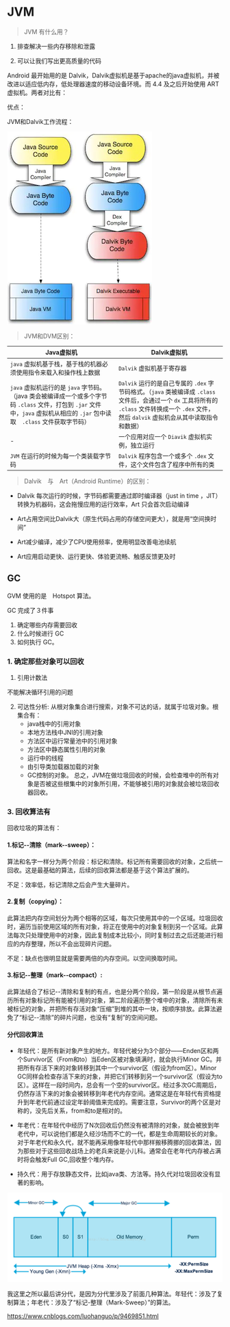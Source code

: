 # JVM

> JVM 有什么用？

1. 排查解决一些内存移除和泄露

2. 可以让我们写出更高质量的代码


Android 最开始用的是 Dalvik，Dalvik虚拟机是基于apache的java虚拟机，并被改进以适应低内存，低处理器速度的移动设备环境。而 4.4 及之后开始使用 ART 虚拟机。两者对比有：

优点：

JVM和Dalvik工作流程：

![JVM and Dalvik](image/jvm_vs_dalvik.webp)



> JVM和DVM区别：

| Java虚拟机 |  Dalvik虚拟机 |
| ---- | --- |
| `java` 虚拟机基于栈，基于栈的机器必须使用指令来载入和操作栈上数据 | `Dalvik` 虚拟机基于寄存器 |
| `java` 虚拟机运行的是 `java` 字节码。（java 类会被编译成一个或多个字节码 `.class` 文件，打包到 `.jar` 文件中，`java` 虚拟机从相应的  `.jar` 包中读取　`.class` 文件获取字节码） | `Dalvik` 运行的是自己专属的 `.dex` 字节码格式。（`java` 类被编译成 `.class` 文件后，会通过一个 `dx` 工具将所有的 `.class` 文件转换成一个 `.dex` 文件，然后 `dalvik` 虚拟机会从其中读取指令和数据） |
| -	| 一个应用对应一个 `Diavik` 虚拟机实例，独立运行 |
| `JVM` 在运行的时候为每一个类装载字节码 | `Dalvik` 程序包含一个或多个 `.dex` 文件，这个文件包含了程序中所有的类 |


> Dalvik　与　Art（Android Runtime）的区别：

- Dalvik 每次运行的时候，字节码都需要通过即时编译器（just in time ，JIT）转换为机器码，这会拖慢应用的运行效率，Art 只会首次启动编译

- Art占用空间比Dalvik大（原生代码占用的存储空间更大），就是用“空间换时间”

- Art减少编译，减少了CPU使用频率，使用明显改善电池续航

- Art应用启动更快、运行更快、体验更流畅、触感反馈更及时

## GC

GVM 使用的是　Hotspot 算法。

GC 完成了３件事

1. 确定哪些内存需要回收
2. 什么时候进行 GC
3. 如何执行 GC。

### 1. 确定那些对象可以回收

1. 引用计数法

不能解决循环引用的问题

2. 可达性分析: 从根对象集合进行搜索，对象不可达的话，就属于垃圾对象。根集合有：
    - java栈中的引用对象
    - 本地方法栈中JNI的引用对象
    - 方法区中运行常量池中的引用对象
    - 方法区中静态属性引用的对象
    - 运行中的线程
    - 由引导类加载器加载的对象
    - GC控制的对象。
    总之，JVM在做垃圾回收的时候，会检查堆中的所有对象是否被这些根集中的对象所引用，不能够被引用的对象就会被垃圾回收器回收。


### 3. 回收算法有

回收垃圾的算法有：

#### 1.标记--清除（mark--sweep）：

算法和名字一样分为两个阶段：标记和清除。标记所有需要回收的对象，之后统一回收。这是最基础的算法，后续的回收算法都是基于这个算法扩展的。

不足：效率低，标记清除之后会产生大量碎片。

#### 2.复制（copying）：

此算法把内存空间划分为两个相等的区域，每次只使用其中的一个区域。垃圾回收时，遍历当前使用区域的所有对象，将正在使用中的对象复制到另一个区域。此算法每次只处理使用中的对象，因此复制成本比较小，同时复制过去之后还能进行相应的内存整理，所以不会出现碎片问题。

不足：缺点也很明显就是需要两倍的内存空间。以空间换取时间。

#### 3.标记--整理（mark--compact）:

此算法结合了标记--清除和复制的有点，也是分两个阶段，第一阶段是从根节点遍历所有对象标记所有能被引用的对象，第二阶段遍历整个堆中的对象，清除所有未被标记的对象，并把所有存活对象“压缩”到堆的其中一块，按顺序排放。此算法避免了“标记--清除”的碎片问题，也没有“复制”的空间问题。

#### 分代回收算法

- 年轻代：是所有新对象产生的地方。年轻代被分为3个部分——Enden区和两个Survivor区（From和to）当Eden区被对象填满时，就会执行Minor GC。并把所有存活下来的对象转移到其中一个survivor区（假设为from区）。Minor GC同样会检查存活下来的对象，并把它们转移到另一个survivor区（假设为to区）。这样在一段时间内，总会有一个空的survivor区。经过多次GC周期后，仍然存活下来的对象会被转移到年老代内存空间。通常这是在年轻代有资格提升到年老代前通过设定年龄阈值来完成的。需要注意，Survivor的两个区是对称的，没先后关系，from和to是相对的。

- 年老代：在年轻代中经历了N次回收后仍然没有被清除的对象，就会被放到年老代中，可以说他们都是久经沙场而不亡的一代，都是生命周期较长的对象。对于年老代和永久代，就不能再采用像年轻代中那样搬移腾挪的回收算法，因为那些对于这些回收战场上的老兵来说是小儿科。通常会在老年代内存被占满时将会触发Full GC,回收整个堆内存。

- 持久代：用于存放静态文件，比如java类、方法等。持久代对垃圾回收没有显著的影响。

![Generation GC](image/generation_gc.png)

我这里之所以最后讲分代，是因为分代里涉及了前面几种算法。年轻代：涉及了复制算法；年老代：涉及了“标记-整理（Mark-Sweep）”的算法。 


https://www.cnblogs.com/luohanguo/p/9469851.html
